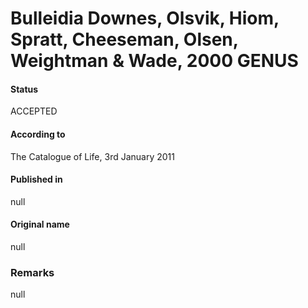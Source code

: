 # Bulleidia Downes, Olsvik, Hiom, Spratt, Cheeseman, Olsen, Weightman & Wade, 2000 GENUS

#### Status
ACCEPTED

#### According to
The Catalogue of Life, 3rd January 2011

#### Published in
null

#### Original name
null

### Remarks
null